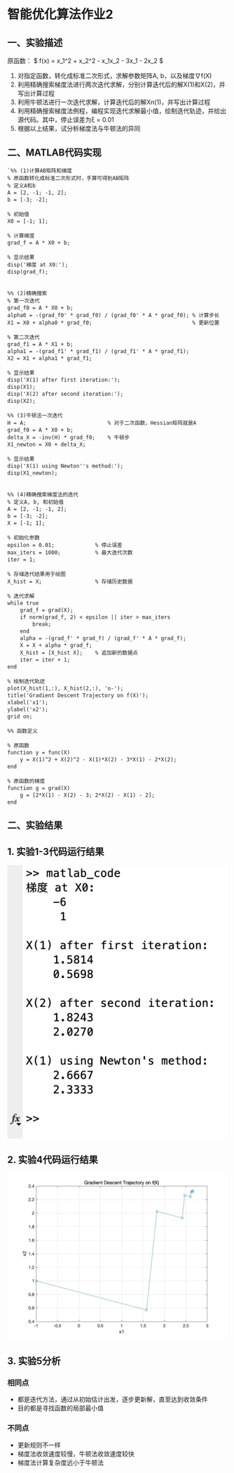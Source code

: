 # 智能优化算法作业2

一、实验描述
---
原函数： $ f(x) = x_1^2 + x_2^2 - x_1x_2 - 3x_1 - 2x_2 $
1. 对指定函数，转化成标准二次形式，求解参数矩阵A, b，以及梯度∇f(X)
2. 利用精确搜索梯度法进行两次迭代求解，分别计算迭代后的解X(1)和X(2)，并写出计算过程
3. 利用牛顿法进行一次迭代求解，计算迭代后的解Xn(1)，并写出计算过程
4. 利用精确搜索梯度法例程，编程实现迭代求解最小值，绘制迭代轨迹，并给出源代码。其中，停止误差为ξ = 0.01
5. 根据以上结果，试分析梯度法与牛顿法的异同

二、MATLAB代码实现
---
```
`%% (1)计算AB矩阵和梯度
% 原函数转化成标准二次形式时，手算可得到AB矩阵
% 定义A和b
A = [2, -1; -1, 2];
b = [-3; -2];

% 初始值
X0 = [-1; 1];

% 计算梯度
grad_f = A * X0 + b;

% 显示结果
disp('梯度 at X0:');
disp(grad_f);


%% (2)精确搜索
% 第一次迭代
grad_f0 = A * X0 + b;
alpha0 = -(grad_f0' * grad_f0) / (grad_f0' * A * grad_f0); % 计算步长
X1 = X0 + alpha0 * grad_f0;                                % 更新位置

% 第二次迭代
grad_f1 = A * X1 + b;
alpha1 = -(grad_f1' * grad_f1) / (grad_f1' * A * grad_f1);
X2 = X1 + alpha1 * grad_f1;

% 显示结果
disp('X(1) after first iteration:');
disp(X1);
disp('X(2) after second iteration:');
disp(X2);

%% (3)牛顿法一次迭代
H = A;                          % 对于二次函数，Hessian矩阵就是A
grad_f0 = A * X0 + b;
delta_X = -inv(H) * grad_f0;    % 牛顿步
X1_newton = X0 + delta_X;

% 显示结果
disp('X(1) using Newton''s method:');
disp(X1_newton);


%% (4)精确搜索梯度法的迭代
% 定义A, b, 和初始值
A = [2, -1; -1, 2];
b = [-3; -2];
X = [-1; 1];

% 初始化参数
epsilon = 0.01;             % 停止误差
max_iters = 1000;           % 最大迭代次数
iter = 1;

% 存储迭代结果用于绘图
X_hist = X;                 % 存储历史数据

% 迭代求解
while true
    grad_f = grad(X);
    if norm(grad_f, 2) < epsilon || iter > max_iters
        break;
    end
    alpha = -(grad_f' * grad_f) / (grad_f' * A * grad_f);
    X = X + alpha * grad_f;
    X_hist = [X_hist X];    % 追加新的数据点
    iter = iter + 1;
end

% 绘制迭代轨迹
plot(X_hist(1,:), X_hist(2,:), 'o-');
title('Gradient Descent Trajectory on f(X)');
xlabel('x1');
ylabel('x2');
grid on;

%% 函数定义

% 原函数
function y = func(X)
    y = X(1)^2 + X(2)^2 - X(1)*X(2) - 3*X(1) - 2*X(2);
end

% 原函数的梯度
function g = grad(X)
    g = [2*X(1) - X(2) - 3; 2*X(2) - X(1) - 2];
end
```

二、实验结果
---
## 1. 实验1-3代码运行结果
![result1.png](result1.png)
## 2. 实验4代码运行结果
![result1.jpg](result2.png)
## 3. 实验5分析
### 相同点
* 都是迭代方法，通过从初始估计出发，逐步更新解，直至达到收敛条件
* 目的都是寻找函数的局部最小值
### 不同点
* 更新规则不一样
* 梯度法收敛速度较慢，牛顿法收敛速度较快
* 梯度法计算复杂度远小于牛顿法